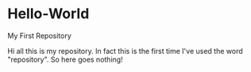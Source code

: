 # Hello-World
My First Repository

Hi all this is my repository. In fact this is the first time I've used the word "repository". So here goes nothing!
